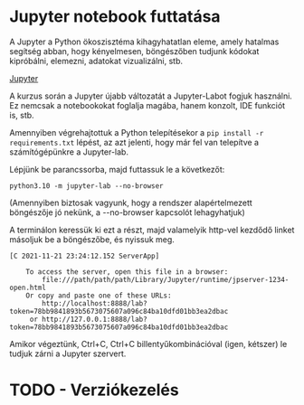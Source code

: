 # Jupyter notebook futtatása

A Jupyter a Python ökoszisztéma kihagyhatatlan eleme, amely hatalmas segítség abban, hogy kényelmesen, 
böngészőben tudjunk kódokat kipróbálni, elemezni, adatokat vizualizálni, stb. 

[Jupyter](https://jupyter.org/)




A kurzus során a Jupyter újabb változatát a Jupyter-Labot fogjuk használni. Ez nemcsak a notebookokat foglalja magába, hanem konzolt, IDE funkciót is, stb.



Amennyiben végrehajtottuk a Python telepítésekor a `pip install -r requirements.txt` lépést, az azt jelenti, hogy már fel van telepítve a számítógépünkre a Jupyter-lab.


Lépjünk be parancssorba, majd futtassuk le a következőt:

`python3.10 -m jupyter-lab --no-browser`

(Amennyiben biztosak vagyunk, hogy a rendszer alapértelmezett böngészője jó nekünk, a --no-browser kapcsolót lehagyhatjuk)




A terminálon keressük ki ezt a részt, majd valamelyik http-vel kezdődő linket másoljuk be a böngészőbe, és nyissuk meg.
```
[C 2021-11-21 23:24:12.152 ServerApp]

    To access the server, open this file in a browser:
        file:///path/path/path/Library/Jupyter/runtime/jpserver-1234-open.html
    Or copy and paste one of these URLs:
        http://localhost:8888/lab?token=78bb9841893b5673075607a096c84ba10dfd01bb3ea2dbac
     or http://127.0.0.1:8888/lab?token=78bb9841893b5673075607a096c84ba10dfd01bb3ea2dbac
```



Amikor végeztünk, Ctrl+C, Ctrl+C billentyűkombinációval (igen, kétszer) le tudjuk zárni a Jupyter szervert.


# TODO - Verziókezelés